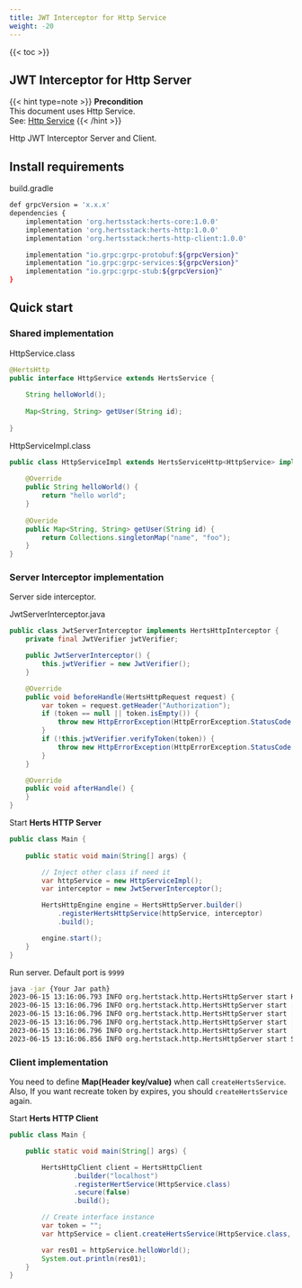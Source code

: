 ```yaml
---
title: JWT Interceptor for Http Service 
weight: -20
---
```


<!--more-->

{{< toc >}}

## JWT Interceptor for Http Server

{{< hint type=note >}}
**Precondition**  
This document uses Http Service.  
See: <a href="/getting-started/http/">Http Service</a>
{{< /hint >}}

Http JWT Interceptor Server and Client.  

## Install requirements

build.gradle
```bash
def grpcVersion = 'x.x.x'
dependencies {
    implementation 'org.hertsstack:herts-core:1.0.0'
    implementation 'org.hertsstack:herts-http:1.0.0'
    implementation 'org.hertsstack:herts-http-client:1.0.0'

    implementation "io.grpc:grpc-protobuf:${grpcVersion}"
    implementation "io.grpc:grpc-services:${grpcVersion}"
    implementation "io.grpc:grpc-stub:${grpcVersion}"
}
```

## Quick start

### Shared implementation

HttpService.class
```java
@HertsHttp
public interface HttpService extends HertsService {
  
    String helloWorld();
    
    Map<String, String> getUser(String id);
    
}
```

HttpServiceImpl.class
```java
public class HttpServiceImpl extends HertsServiceHttp<HttpService> implements HttpService {
    
    @Override
    public String helloWorld() {
        return "hello world";
    }
    
    @Overide
    public Map<String, String> getUser(String id) {
        return Collections.singletonMap("name", "foo");
    }
}
```

### Server Interceptor implementation

Server side interceptor.

JwtServerInterceptor.java
```java
public class JwtServerInterceptor implements HertsHttpInterceptor {
    private final JwtVerifier jwtVerifier;

    public JwtServerInterceptor() {
        this.jwtVerifier = new JwtVerifier();
    }

    @Override
    public void beforeHandle(HertsHttpRequest request) {
        var token = request.getHeader("Authorization");
        if (token == null || token.isEmpty()) {
            throw new HttpErrorException(HttpErrorException.StatusCode.Status401, "Unauthorized");
        }
        if (!this.jwtVerifier.verifyToken(token)) {
            throw new HttpErrorException(HttpErrorException.StatusCode.Status401, "Unauthorized");
        }
    }

    @Override
    public void afterHandle() {
    }
}
```

Start **Herts HTTP Server**

```java
public class Main {
  
    public static void main(String[] args) {

        // Inject other class if need it
        var httpService = new HttpServiceImpl();
        var interceptor = new JwtServerInterceptor();

        HertsHttpEngine engine = HertsHttpServer.builder()
            .registerHertsHttpService(httpService, interceptor)
            .build();

        engine.start();
    }
}
```

Run server. Default port is `9999`
```bash
java -jar {Your Jar path}
2023-06-15 13:16:06.793 INFO org.hertstack.http.HertsHttpServer start HttpServiceImpl endpoint.
2023-06-15 13:16:06.796 INFO org.hertstack.http.HertsHttpServer start [POST]    /api/HttpService/helloWorld
2023-06-15 13:16:06.796 INFO org.hertstack.http.HertsHttpServer start [OPTIONS] /api/HttpService/helloWorld
2023-06-15 13:16:06.796 INFO org.hertstack.http.HertsHttpServer start [POST]    /api/HttpService/getUser
2023-06-15 13:16:06.796 INFO org.hertstack.http.HertsHttpServer start [OPTIONS] /api/HttpService/getUser
2023-06-15 13:16:06.856 INFO org.hertstack.http.HertsHttpServer start Started Herts HTTP server. Port 9999
```

### Client implementation

You need to define **Map(Header key/value)** when call `createHertsService`.  
Also, If you want recreate token by expires, you should  `createHertsService` again.

Start **Herts HTTP Client**

```java
public class Main {

    public static void main(String[] args) {

        HertsHttpClient client = HertsHttpClient
                .builder("localhost")
                .registerHertService(HttpService.class)
                .secure(false)
                .build();

        // Create interface instance
        var token = ""; 
        var httpService = client.createHertsService(HttpService.class, Collections.singletonMap("Authorization", token));

        var res01 = httpService.helloWorld();
        System.out.println(res01);
    }
}
```